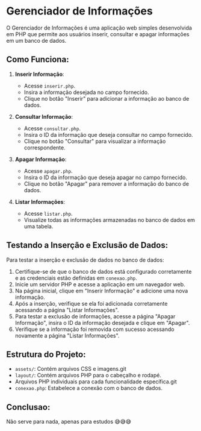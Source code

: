 # Gerenciador de Informações

O Gerenciador de Informações é uma aplicação web simples desenvolvida em PHP que permite aos usuários inserir, consultar e apagar informações em um banco de dados.

## Como Funciona:

1. **Inserir Informação**:
   - Acesse `inserir.php`.
   - Insira a informação desejada no campo fornecido.
   - Clique no botão "Inserir" para adicionar a informação ao banco de dados.

2. **Consultar Informação**:
   - Acesse `consultar.php`.
   - Insira o ID da informação que deseja consultar no campo fornecido.
   - Clique no botão "Consultar" para visualizar a informação correspondente.

3. **Apagar Informação**:
   - Acesse `apagar.php`.
   - Insira o ID da informação que deseja apagar no campo fornecido.
   - Clique no botão "Apagar" para remover a informação do banco de dados.

4. **Listar Informações**:
   - Acesse `listar.php`.
   - Visualize todas as informações armazenadas no banco de dados em uma tabela.

## Testando a Inserção e Exclusão de Dados:

Para testar a inserção e exclusão de dados no banco de dados:

1. Certifique-se de que o banco de dados está configurado corretamente e as credenciais estão definidas em `conexao.php`.
2. Inicie um servidor PHP e acesse a aplicação em um navegador web.
3. Na página inicial, clique em "Inserir Informação" e adicione uma nova informação.
4. Após a inserção, verifique se ela foi adicionada corretamente acessando a página "Listar Informações".
5. Para testar a exclusão de informações, acesse a página "Apagar Informação", insira o ID da informação desejada e clique em "Apagar".
6. Verifique se a informação foi removida com sucesso acessando novamente a página "Listar Informações".

## Estrutura do Projeto:

- `assets/`: Contém arquivos CSS e imagens.git 
- `layout/`: Contém arquivos PHP para o cabeçalho e rodapé.
- Arquivos PHP individuais para cada funcionalidade específica.git 
- `conexao.php`: Estabelece a conexão com o banco de dados.

## Conclusao:

Não serve para nada, apenas para estudos 😅😅😅